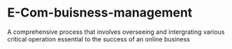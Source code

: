 # E-Com-buisness-management
A comprehensive process that involves overseeing and intergrating various critical operation essential to the success of an online business
